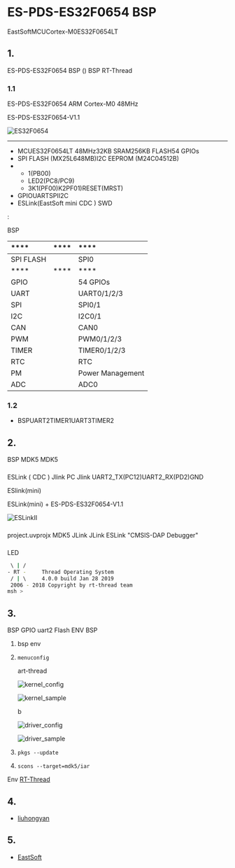 # ES-PDS-ES32F0654  BSP 
 EastSoftMCUCortex-M0ES32F0654LT

## 1. 

 ES-PDS-ES32F0654  BSP () 
 BSP RT-Thread 

### 1.1  


ES-PDS-ES32F0654  ARM Cortex-M0  48MHz



ES-PDS-ES32F0654-V1.1

![ES32F0654](figures/ES-PDS-ES32F0654-V1.1.jpg)

 **** 

- MCUES32F0654LT 48MHz32KB SRAM256KB FLASH54 GPIOs
- SPI FLASH (MX25L648MB)I2C EEPROM (M24C04512B)
- 
  - 1(PB00)
  - LED2(PC8/PC9)
  - 3K1(PF00)K2PF01)RESET(MRST)
- GPIOUARTSPII2C
- ESLink(EastSoft mini CDC ) SWD 

:

 BSP 

| ****      | **** | ****                             |
| :---------------- | :----------: | :------------------------------------|
| SPI FLASH         |          | SPI0                                 |
| ****      | **** | ****                             |
| GPIO              |          | 54 GPIOs                             |
| UART              |          | UART0/1/2/3                          |
| SPI               |          | SPI0/1                               |
| I2C               |          | I2C0/1                               |
| CAN               |          | CAN0                                 |
| PWM               |          | PWM0/1/2/3                           |
| TIMER             |          | TIMER0/1/2/3                         |
| RTC               |          | RTC                                  |
| PM                |          | Power Management                     |
| ADC               |          | ADC0                                 |

### 1.2  

- BSPUART2TIMER1UART3TIMER2

[](http://www.essemi.com/)

## 2. 

 BSP  MDK5  MDK5 

### 

 ESLink ( CDC ) Jlink  PC Jlink  UART2_TX(PC12)UART2_RX(PD2)GND 

ESlink(mini)

ESLink(mini) + ES-PDS-ES32F0654-V1.1

![ESLinkII](figures/ESLinkII-mini.jpg)

### 

 project.uvprojx  MDK5  JLink  JLink  ESLink "CMSIS-DAP Debugger"

### 

LED

```bash
 \ | /
- RT -     Thread Operating System
 / | \     4.0.0 build Jan 28 2019
 2006 - 2018 Copyright by rt-thread team
msh >
```
## 3. 

 BSP  GPIO  uart2  Flash  ENV  BSP 

1.  bsp  env 

2. `menuconfig`

    art-thread

    ![kernel_config](figures/k_conf.jpg)

    

    ![kernel_sample](figures/k_ex.jpg)

    b

    ![driver_config](figures/d_conf.jpg)

    

    ![driver_sample](figures/d_ex.jpg)

    

3. `pkgs --update`

4. `scons --target=mdk5/iar` 

 Env  [RT-Thread ](https://www.rt-thread.org/document/site/)

## 4. 

- [liuhongyan](https://gitee.com/liuhongyan98) 

## 5. 

- [ EastSoft ](http://www.essemi.com)

